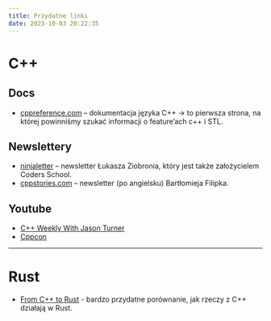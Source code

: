 ```yaml
---
title: Przydatne linki
date: 2023-10-03 20:22:35
---
```


# C++

## Docs

- [cppreference.com](https://en.cppreference.com/w/) – dokumentacja języka C++ -> to pierwsza strona, na której powinniśmy szukać informacji o feature’ach c++ i STL.

## Newslettery

- [ninjaletter](https://coders.school/ninjaletter/) – newsletter Łukasza Ziobronia, który jest także założycielem Coders School.
- [cppstories.com](https://www.cppstories.com/) – newsletter (po angielsku) Bartłomieja Filipka.

## Youtube

- [C++ Weekly With Jason Turner](https://www.youtube.com/@cppweekly)
- [Cppcon](https://www.youtube.com/@CppCon)

---

# Rust

* [From C++ to Rust](https://blog.stratifylabs.dev/device/2023-01-28-From-cpp-to-rust/) - bardzo przydatne porównanie, jak rzeczy z C++ działają w Rust.

